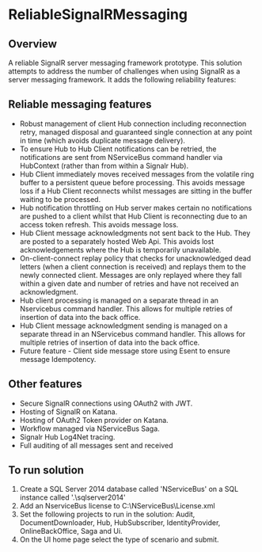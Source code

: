 # ReliableSignalRMessaging

## Overview

A reliable SignalR server messaging framework prototype. This solution attempts to address the number of challenges when using SignalR as a server messaging framework.  It adds the following reliability features:

## Reliable messaging features

 * Robust management of client Hub connection including reconnection retry, managed disposal and guaranteed single connection at any point in time (which avoids duplicate message delivery).
 * To ensure Hub to Hub Client notifications can be retried, the notifications are sent from NServiceBus command handler via HubContext (rather than from within a Signalr Hub).
 * Hub Client immediately moves received messages from the volatile ring buffer to a persistent queue before processing. This avoids message loss if a Hub Client reconnects whilst messages are sitting in the buffer waiting to be processed.
 * Hub notification throttling on Hub server makes certain no notifications are pushed to a client whilst that Hub Client is reconnecting due to an access token refresh. This avoids message loss.
 * Hub Client message acknowledgments not sent back to the Hub. They are posted to a separately hosted Web Api.  This avoids lost acknowledgements where the Hub is temporarily unavailable.
 * On-client-connect replay policy that checks for unacknowledged dead letters (when a client connection is received) and replays them to the newly connected client. Messages are only replayed where they fall within a given date and number of retries and have not received an acknowledgment.
 * Hub client processing is managed on a separate thread in an Nservicebus command handler. This allows for multiple retries of insertion of data into the back office.
 * Hub Client message acknowledgment sending is managed on a separate thread in an NServicebus command handler.  This allows for multiple retries of insertion of data into the back office.
 * Future feature - Client side message store using Esent to ensure message Idempotency.

## Other features

* Secure SignalR connections using OAuth2 with JWT.
* Hosting of SignalR on Katana.
* Hosting of OAuth2 Token provider on Katana.
* Workflow managed via NServiceBus Saga.
* Signalr Hub Log4Net tracing.
* Full auditing of all messages sent and received

## To run solution

1. Create a SQL Server 2014 database called 'NServiceBus' on a SQL instance called '.\sqlserver2014'
2. Add an NserviceBus license to C:\NServiceBus\License.xml
3. Set the following projects to run in the solution: Audit, DocumentDownloader, Hub, HubSubscriber, IdentityProvider, OnlineBackOffice, Saga and Ui.
3. On the UI home page select the type of scenario and submit.

